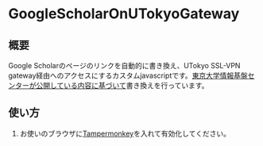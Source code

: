 # GoogleScholarOnUTokyoGateway

## 概要
Google Scholarのページのリンクを自動的に書き換え、UTokyo SSL-VPN gateway経由へのアクセスにするカスタムjavascriptです。[東京大学情報基盤センターが公開している内容に基づいて](https://www.sodan.ecc.u-tokyo.ac.jp/hack/search-engine-via-ssl-vpn/)書き換えを行っています。

## 使い方
1. お使いのブラウザに[Tampermonkey](https://www.tampermonkey.net/)を入れて有効化してください。

